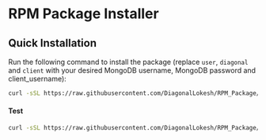 # RPM Package Installer

## Quick Installation

Run the following command to install the package (replace `user`, `diagonal` and `client` with your desired MongoDB username, MongoDB password and client_username):

```bash
curl -sSL https://raw.githubusercontent.com/DiagonalLokesh/RPM_Package/main/install.sh | tr -d '\r' | sudo bash -s -- <mongodb_username> <mongodb_password>
```

#### Test
```bash
curl -sSL https://raw.githubusercontent.com/DiagonalLokesh/RPM_Package/main/install.sh | tr -d '\r' | sudo bash -s -- user diagonal
```

